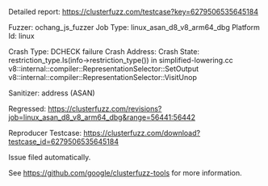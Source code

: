 Detailed report: https://clusterfuzz.com/testcase?key=6279506535645184

Fuzzer: ochang_js_fuzzer
Job Type: linux_asan_d8_v8_arm64_dbg
Platform Id: linux

Crash Type: DCHECK failure
Crash Address: 
Crash State:
  restriction_type.Is(info->restriction_type()) in simplified-lowering.cc
  v8::internal::compiler::RepresentationSelector::SetOutput
  v8::internal::compiler::RepresentationSelector::VisitUnop
  
Sanitizer: address (ASAN)

Regressed: https://clusterfuzz.com/revisions?job=linux_asan_d8_v8_arm64_dbg&range=56441:56442

Reproducer Testcase: https://clusterfuzz.com/download?testcase_id=6279506535645184

Issue filed automatically.

See https://github.com/google/clusterfuzz-tools for more information.